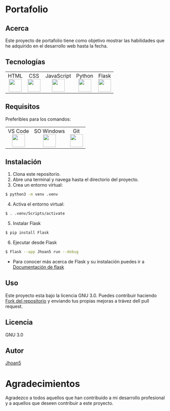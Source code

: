# Portafolio

## Acerca

Este proyecto de portafolio tiene como objetivo mostrar las habilidades que he adquirido en el desarrollo web hasta la fecha.

## Tecnologías

<table>
<tr>
<td align="center">
HTML <br>
  <img src="https://cdn.jsdelivr.net/gh/devicons/devicon@latest/icons/html5/html5-original.svg" width="40px"/>
  </td>
  <td align="center">
CSS <br>
  <img src="https://cdn.jsdelivr.net/gh/devicons/devicon@latest/icons/css3/css3-original.svg" width="40px"/>
  </td>
  <td align="center">
JavaScript <br>
  <img src="https://cdn.jsdelivr.net/gh/devicons/devicon@latest/icons/javascript/javascript-original.svg" width="40px"/>
  </td>
  <td align="center">
Python <br>
  <img src="https://cdn.jsdelivr.net/gh/devicons/devicon@latest/icons/python/python-original.svg" width="40px"/>
  </td>
  <td align="center">
Flask <br>
<img src="https://cdn.jsdelivr.net/gh/devicons/devicon@latest/icons/flask/flask-original-wordmark.svg" width="40px"/>
</td>
   </tr>
</table>

## Requisitos

Preferibles para los comandos:

<table>
<tr>
<td align="center">
 VS Code <br>
  <img src="https://cdn.jsdelivr.net/gh/devicons/devicon@latest/icons/vscode/vscode-original.svg" width="40px"/>
  </td>
  <td align="center">
 SO Windows <br>
  <img src="https://cdn.jsdelivr.net/gh/devicons/devicon@latest/icons/windows11/windows11-original.svg" width="40px"/>
</td>
<td align="center">
 Git<br>
  <img src="https://cdn.jsdelivr.net/gh/devicons/devicon@latest/icons/git/git-original.svg" width="40px"/>
  </td>
 </tr>
</table>

## Instalación

1. Clona este repositorio.
2. Abre una terminal y navega hasta el directorio del proyecto.
3. Crea un entorno virtual:

```bash
$ python3 -m venv .venv
```

4. Activa el entorno virtual:

```bash
$ . .venv/Scripts/activate
```

5. Instalar Flask

```bash
$ pip install Flask
```

6. Ejecutar desde Flask

```bash
$ Flask --app Jhoan5 run --debug
```

- Para conocer más acerca de Flask y su instalación puedes ir a [Documentación de flask](https://flask.palletsprojects.com/es/main/)

## Uso

Este proyecto esta bajo la licencia GNU 3.0. Puedes contribuir haciendo <u>[Fork del repositorio](https://github.com/Jhoan5/Portafolio/fork)</u> y enviando tus propias mejoras a trávez dell pull request.

## Licencia

GNU 3.0

## Autor

[Jhoan5](https://github.com/Jhoan5)

# Agradecimientos

Agradezco a todos aquellos que han contribuido a mi desarrollo profesional y a aquellos que deseen contribuir a este proyecto.
